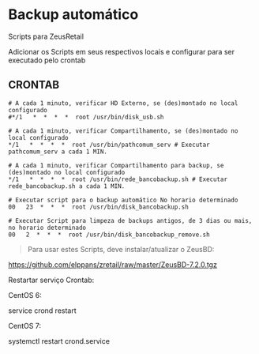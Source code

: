 # Backup automático

Scripts para ZeusRetail

Adicionar os Scripts em seus respectivos locais e configurar para ser executado pelo crontab

##	CRONTAB

```
# A cada 1 minuto, verificar HD Externo, se (des)montado no local configurado
#*/1   *  *  *  *  root /usr/bin/disk_usb.sh

# A cada 1 minuto, verificar Compartilhamento, se (des)montado no local configurado
*/1   *  *  *  *  root /usr/bin/pathcomum_serv # Executar pathcomum_serv a cada 1 MIN.

# A cada 1 minuto, verificar Compartilhamento para backup, se (des)montado no local configurado
*/1   *  *  *  *  root /usr/bin/rede_bancobackup.sh # Executar rede_bancobackup.sh a cada 1 MIN.

# Executar script para o backup automático No horario determinado
00   23  *  *  *  root /usr/bin/disk_bancobackup.sh

# Executar Script para limpeza de backups antigos, de 3 dias ou mais, no horario determinado
00   2  *  *  *  root /usr/bin/disk_bancobackup_remove.sh

```

> Para usar estes Scripts, deve instalar/atualizar o ZeusBD:

https://github.com/elppans/zretail/raw/master/ZeusBD-7.2.0.tgz

Restartar serviço Crontab:

CentOS 6:

service crond restart

CentOS 7:

systemctl restart crond.service
